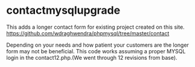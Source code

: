 # contactmysqlupgrade
This adds a longer contact form for existing project created on this site.
https://github.com/wdraghwendra/phpmysql/tree/master/contact

Depending on your needs and how patient your customers are the longer form may not be beneficial. This code works assuming a proper MYSQL login in the contact12.php.(We went through 12 revisions from base).
